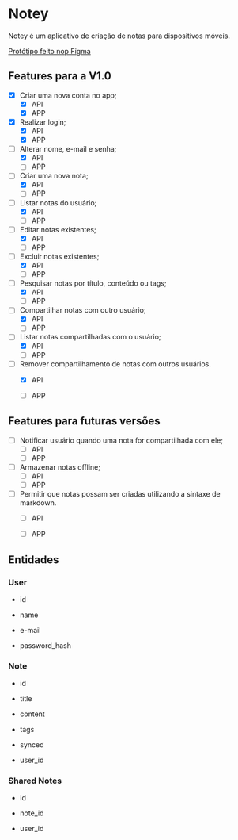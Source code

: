 
# Notey

  

Notey é um aplicativo de criação de notas para dispositivos móveis.

[Protótipo feito nop Figma](https://www.figma.com/proto/vBqrq0JSsnMiCk6nn6ZS1j/App?node-id=2%3A12&scaling=scale-down)

  

## Features para a V1.0

  

- [x] Criar uma nova conta no app;
	- [x] API 
	- [x] APP
- [x] Realizar login;
	- [x] API 
	- [x] APP
- [ ] Alterar nome, e-mail e senha;
	- [x] API 
	- [ ] APP
- [ ] Criar uma nova nota;
	- [x] API 
	- [ ] APP
- [ ] Listar notas do usuário;
	- [x] API 
	- [ ] APP
- [ ] Editar notas existentes;
	- [x] API 
	- [ ] APP
- [ ] Excluir notas existentes;
	- [x] API 
	- [ ] APP
- [ ] Pesquisar notas por título, conteúdo ou tags;
	- [x] API 
	- [ ] APP
- [ ] Compartilhar notas com outro usuário;
	- [x] API 
	- [ ] APP
- [ ] Listar notas compartilhadas com o usuário;
	- [x] API 
	- [ ] APP
- [ ] Remover compartilhamento de notas com outros usuários.
	- [x] API 
	- [ ] APP
  

## Features para futuras versões

  

- [ ] Notificar usuário quando uma nota for compartilhada com ele;
	- [ ] API 
	- [ ] APP
- [ ] Armazenar notas offline;
	- [ ] API 
	- [ ] APP
- [ ] Permitir que notas possam ser criadas utilizando a sintaxe de markdown.
	- [ ] API 
	- [ ] APP
  

## Entidades

  

### User

  

- id

- name

- e-mail

- password_hash

  

### Note

  

- id

- title

- content

- tags

- synced

- user_id

  

### Shared Notes

  

- id

- note_id

- user_id
